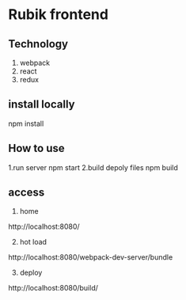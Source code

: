 # Rubik frontend

## Technology

1. webpack
2. react
3. redux

## install locally

npm install

## How to use

1.run server
	npm start
2.build depoly files
	npm build

## access

1. home

http://localhost:8080/

2. hot load

http://localhost:8080/webpack-dev-server/bundle

3. deploy

http://localhost:8080/build/